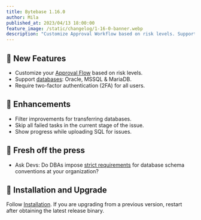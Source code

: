 ```yaml
---
title: Bytebase 1.16.0
author: Mila
published_at: 2023/04/13 18:00:00
feature_image: /static/changelog/1-16-0-banner.webp
description: "Customize Approval Workflow based on risk levels. Support databases: Oracle, MSSQL & MariaDB. Require two-factor authentication (2FA) for all users."
---
```


## 🚀 New Features

- Customize your [Approval Flow](/docs/administration/custom-approval#approval-flows) based on risk levels.
- Support [databases](/docs/introduction/supported-databases): Oracle, MSSQL & MariaDB.
- Require two-factor authentication (2FA) for all users.

## 🎄 Enhancements

- Filter improvements for transferring databases.
- Skip all failed tasks in the current stage of the issue.
- Show progress while uploading SQL for issues.

## 📰 Fresh off the press

- Ask Devs: Do DBAs impose [strict requirements](/blog/is-sql-review-necessary) for database schema conventions at your organization?

## 📕 Installation and Upgrade

Follow [Installation](/docs/get-started/install/overview). If you are upgrading from a previous version, restart after obtaining the latest release binary.